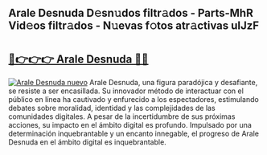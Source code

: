 ## Arale Desnuda D𝚎sn𝚞dos filtr𝚊dos - Parts-MhR Vid𝚎os filtr𝚊dos - N𝚞evas f𝚘tos atr𝚊ctivas uIJzF

# <h2><a href="http://mbbmxgq.tromn.icu/?c=Arale+Desnuda">🔗👉👉👉 Arale Desnuda 🔗🔗</a></h2>

[![Arale Desnuda nuevo](https://i.imgur.com/pEAQMta.gif)](http://mbbmxgq.tromn.icu/?c=Arale+Desnuda)
Arale Desnuda, una figura paradójica y desafiante, se resiste a ser encasillada. Su innovador método de interactuar con el público en línea ha cautivado y enfurecido a los espectadores, estimulando debates sobre moralidad, identidad y las complejidades de las comunidades digitales. A pesar de la incertidumbre de sus próximas acciones, su impacto en el ámbito digital es profundo. Impulsado por una determinación inquebrantable y un encanto innegable, el progreso de Arale Desnuda en el ámbito digital es inquebrantable.
